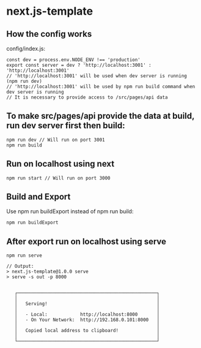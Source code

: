 # next.js-template
## How the config works
config/index.js:
````
const dev = process.env.NODE_ENV !== 'production'
export const server = dev ? 'http://localhost:3001' : 'http://localhost:3001'
// 'http://localhost:3001' will be used when dev server is running (npm run dev)
// 'http://localhost:3001' will be used by npm run build command when dev server is running
// It is necessary to provide access to /src/pages/api data
````
## To make src/pages/api provide the data at build, run dev server first then build:
````
npm run dev // Will run on port 3001
npm run build

````
## Run on localhost using next
````
npm run start // Will run on port 3000
````
## Build and Export
Use npm run buildExport instead of npm run build:
````
npm run buildExport
````
## After export run on localhost using serve
````
npm run serve

// Output:
> next.js-template@1.0.0 serve
> serve -s out -p 8000


   ┌───────────────────────────────────────────────────┐
   │                                                   │
   │   Serving!                                        │
   │                                                   │
   │   - Local:            http://localhost:8000       │
   │   - On Your Network:  http://192.168.0.101:8000   │
   │                                                   │
   │   Copied local address to clipboard!              │
   │                                                   │
   └───────────────────────────────────────────────────┘
````
